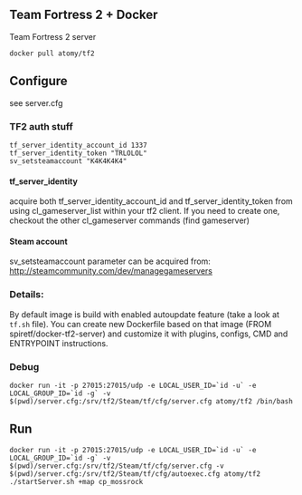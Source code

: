 ## Team Fortress 2 + Docker

Team Fortress 2 server

```
docker pull atomy/tf2
```

## Configure

see server.cfg

### TF2 auth stuff

```text
tf_server_identity_account_id 1337
tf_server_identity_token "TRLOLOL"
sv_setsteamaccount "K4K4K4K4"
```

#### tf_server_identity
acquire both tf_server_identity_account_id and tf_server_identity_token from using cl_gameserver_list within your tf2 client.
If you need to create one, checkout the other cl_gameserver commands (find gameserver)

#### Steam account
sv_setsteamaccount parameter can be acquired from: http://steamcommunity.com/dev/managegameservers

### Details:
By default image is build with enabled autoupdate feature (take a look at `tf.sh` file).
You can create new Dockerfile based on that image (FROM spiretf/docker-tf2-server) and customize it with plugins, configs, CMD and ENTRYPOINT instructions.


### Debug
``` shell
docker run -it -p 27015:27015/udp -e LOCAL_USER_ID=`id -u` -e LOCAL_GROUP_ID=`id -g` -v $(pwd)/server.cfg:/srv/tf2/Steam/tf/cfg/server.cfg atomy/tf2 /bin/bash
```

## Run
```shell
docker run -it -p 27015:27015/udp -e LOCAL_USER_ID=`id -u` -e LOCAL_GROUP_ID=`id -g` -v $(pwd)/server.cfg:/srv/tf2/Steam/tf/cfg/server.cfg -v $(pwd)/server.cfg:/srv/tf2/Steam/tf/cfg/autoexec.cfg atomy/tf2 ./startServer.sh +map cp_mossrock
```
